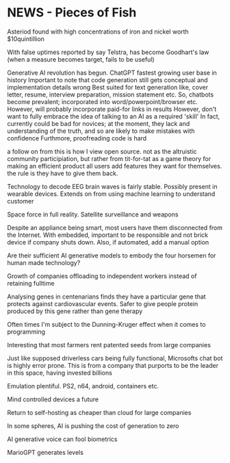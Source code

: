 <!-- SPDX-License-Identifier: zlib-acknowledgement -->
# NEWS - Pieces of Fish

Asteriod found with high concentrations of iron and nickel worth $10quintillion 

With false uptimes reported by say Telstra, has become Goodhart's law (when a measure becomes target, fails to be useful)

Generative AI revolution has begun. 
ChatGPT fastest growing user base in history
Important to note that code generation still gets conceptual and implementation details wrong
Best suited for text generation like, cover letter, resume, interview preparation, mission statement etc.
So, chatbots become prevalent; incorporated into word/powerpoint/browser etc. However, will probably incorporate paid-for links in results
However, don't want to fully embrace the idea of talking to an AI as a required 'skill'
In fact, currently could be bad for novices; at the moment, they lack and understanding of the truth, and so are likely to make mistakes with confidence
Furthmore, proofreading code is hard

a follow on from this is how I view open source.
not as the altruistic community participiation, but rather from tit-for-tat as a game theory for making an efficient product
all users add features they want for themselves. the rule is they have to give them back.

Technology to decode EEG brain waves is fairly stable. Possibly present in wearable devices.
Extends on from using machine learning to understand customer

Space force in full reality. Satellite surveillance and weapons

Despite an appliance being smart, most users have them disconnected from the Internet.
With embedded, important to be responsible and not brick device if company shuts down.
Also, if automated, add a manual option

Are their sufficient AI generative models to embody the four horsemen for human made technology?

Growth of companies offloading to independent workers instead of retaining fulltime

Analysing genes in centenarians finds they have a particular gene that protects against cardiovascular events.
Safer to give people protein produced by this gene rather than gene therapy

Often times I'm subject to the Dunning-Kruger effect when it comes to programming

Interesting that most farmers rent patented seeds from large companies

Just like supposed driverless cars being fully functional, Microsofts chat bot is highly error prone.
This is from a company that purports to be the leader in this space, having invested billions

Emulation plentiful. PS2, n64, android, containers etc.

Mind controlled devices a future

Return to self-hosting as cheaper than cloud for large companies

In some spheres, AI is pushing the cost of generation to zero

AI generative voice can fool biometrics

MarioGPT generates levels


